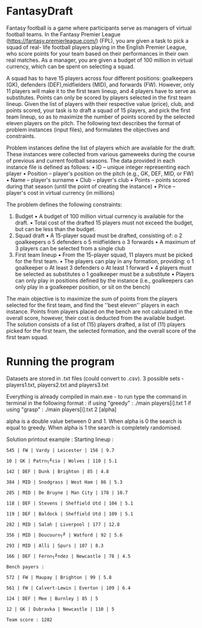 # FantasyDraft
Fantasy football is a game where participants serve as managers of virtual football teams. In the Fantasy Premier League (https://fantasy.premierleague.com/) (FPL), you are given a task to pick a squad of real- life football players playing in the English Premier League, who score points for your team based on their performances in their own real matches. As a manager, you are given a budget of 100 million in virtual currency, which can be spent on selecting a squad.

A squad has to have 15 players across four different positions: goalkeepers (GK), defenders (DEF),midfielders (MID), and forwards (FW). However, only 11 players will make it to the first team lineup, and 4 players have to serve as substitutes. Points can only be scored by players selected in the first team lineup. Given the list of players with their respective value (price), club, and points scored, your task is to draft a squad of 15 players, and pick the first team lineup, so as to maximize the number of points scored by the selected eleven players on the pitch. The following text describes the format of problem instances (input files), and formulates the objectives and constraints.

Problem instances define the list of players which are available for the draft. These instances were collected from various gameweeks during the course of previous and current football seasons. The data provided in each instance file is defined as follows:
    • ID – unique integer representing each player
    • Position – player's position on the pitch (e.g., GK, DEF, MID, or FW)
    • Name – player's surname
    • Club – player's club
    • Points – points scored during that season (until the point of creating the instance)
    • Price – player's cost in virtual currency (in millions)

The problem defines the following constraints:
1. Budget
    • A budget of 100 million virtual currency is available for the draft.
    • Total cost of the drafted 15 players must not exceed the budget, but can be less than
        the budget.
2. Squad draft
    • A 15-player squad must be drafted, consisting of:
        o 2 goalkeepers
        o 5 defenders
        o 5 midfielders
        o 3 forwards
    • A maximum of 3 players can be selected from a single club
3. First team lineup
    • From the 15-player squad, 11 players must be picked for the first team.
    • The players can play in any formation, providing:
        o 1 goalkeeper
        o At least 3 defenders
        o At least 1 forward
    • 4 players must be selected as substitutes
        o 1 goalkeeper must be a substitute
    • Players can only play in positions defined by the instance (i.e., goalkeepers can only
        play in a goalkeeper position, or sit on the bench)

The main objective is to maximize the sum of points from the players selected for the first team, and find the ''best eleven'' players in each instance. Points from players placed on the bench are not calculated in the overall score, however, their cost is deducted from the available budget. The solution consists of a list of (15) players drafted, a list of (11) players picked for the first team, the selected formation, and the overall score of the first team squad.

# Running the program
Datasets are stored in .txt files (could convert to .csv).
3 possible sets - players1.txt, players2.txt and players3.txt

Everything is already compiled in main.exe - to run type the command in terminal in the following format :
    if using "greedy" : ./main players[i].txt 1
    if using "grasp" : ./main players[i].txt 2 [alpha]

alpha is a double value between 0 and 1.
When alpha is 0 the search is equal to greedy.
When alpha is 1 the search is completely randomised.

Solution printout example : 
    Starting lineup :   

    545 | FW | Vardy | Leicester | 156 | 9.7    

    10 | GK | Patr∩┐╜cio | Wolves | 110 | 5.1   

    142 | DEF | Dunk | Brighton | 85 | 4.8  

    384 | MID | Snodgrass | West Ham | 86 | 5.3 

    285 | MID | De Bruyne | Man City | 178 | 10.7   

    118 | DEF | Stevens | Sheffield Utd | 104 | 5.1 

    119 | DEF | Baldock | Sheffield Utd | 109 | 5.1 

    282 | MID | Salah | Liverpool | 177 | 12.8  

    356 | MID | Doucour∩┐╜ | Watford | 92 | 5.6 

    293 | MID | Alli | Spurs | 107 | 8.3    

    166 | DEF | Fern∩┐╜ndez | Newcastle | 78 | 4.5  

    Bench payers :  

    572 | FW | Maupay | Brighton | 99 | 5.8 

    561 | FW | Calvert-Lewin | Everton | 109 | 6.4  

    124 | DEF | Mee | Burnley | 85 | 5  

    12 | GK | Dubravka | Newcastle | 110 | 5    

    Team score : 1282   
    